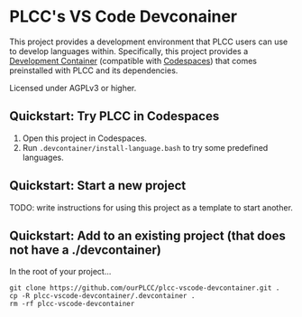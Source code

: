 # PLCC's VS Code Devconainer

This project provides a development environment that PLCC users can use to develop languages within.
Specifically, this project provides a [Development Container](https://containers.dev/)
(compatible with [Codespaces](https://github.com/features/codespaces)) that comes preinstalled with
PLCC and its dependencies.

Licensed under AGPLv3 or higher.

## Quickstart: Try PLCC in Codespaces

1. Open this project in Codespaces. 
2. Run `.devcontainer/install-language.bash` to try some predefined languages.

## Quickstart: Start a new project

TODO: write instructions for using this project as a template to start another.

## Quickstart: Add to an existing project (that does not have a ./devcontainer)

In the root of your project...

```
git clone https://github.com/ourPLCC/plcc-vscode-devcontainer.git .
cp -R plcc-vscode-devcontainer/.devcontainer .
rm -rf plcc-vscode-devcontainer
```
